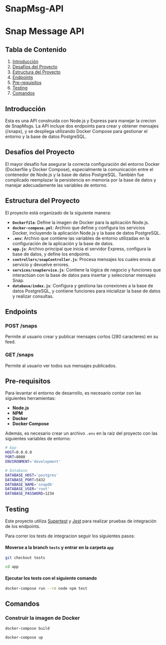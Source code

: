# SnapMsg-API

# Snap Message API

## Tabla de Contenido

1. [Introducción](#introducción)
2. [Desafíos del Proyecto](#desafíos-del-proyecto)
3. [Estructura del Proyecto](#estructura-del-proyecto)
4. [Endpoints](#endpoints)
5. [Pre-requisitos](#pre-requisitos)
6. [Testing](#testing)
7. [Comandos](#comandos)

## Introducción

Esta es una API construida con Node.js y Express para manejar la crecion de SnapMsgs. La API incluye dos endpoints para crear y obtener mensajes (/snaps), y se despliega utilizando Docker Compose para gestionar el entorno y la base de datos PostgreSQL.

## Desafíos del Proyecto

El mayor desafío fue asegurar la correcta configuración del entorno Docker (Dockerfile y Docker Compose), especialmente la comunicación entre el contenedor de Node.js y la base de datos PostgreSQL. También fue complicado reemplazar la persistencia en memoria por la base de datos y manejar adecuadamente las variables de entorno.

## Estructura del Proyecto

El proyecto está organizado de la siguiente manera:

- **`Dockerfile`**: Define la imagen de Docker para la aplicación Node.js.
- **`docker-compose.yml`**: Archivo que define y configura los servicios Docker, incluyendo la aplicación Node.js y la base de datos PostgreSQL.
- **`.env`**: Archivo que contiene las variables de entorno utilizadas en la configuración de la aplicación y la base de datos.
- **`app.js`**: Archivo principal que inicia el servidor Express, configura la base de datos, y define los endpoints.
- **`controllers/snapController.js`**: Procesa mensajes los cuales envia al servicio y devuelve errores.
- **`services/snapService.js`**: Contiene la lógica de negocio y funciones que interactúan con la base de datos para insertar y seleccionar mensajes Snap.
- **`database/index.js`**: Configura y gestiona las conexiones a la base de datos PostgreSQL, y contiene funciones para inicializar la base de datos y realizar consultas.

## Endpoints

### POST /snaps

Permite al usuario crear y publicar mensajes cortos (280 caracteres) en su feed.

### GET /snaps

Permite al usuario ver todos sus mensajes publicados.

## Pre-requisitos

Para levantar el entorno de desarrollo, es necesario contar con las siguientes herramientas:

- **Node.js**
- **NPM**
- **Docker**
- **Docker Compose**

Además, es necesario crear un archivo `.env` en la raíz del proyecto con las siguientes variables de entorno:

```bash
# App
HOST=0.0.0.0
PORT=8080
ENVIRONMENT='development'

# Database
DATABASE_HOST='postgres'
DATABASE_PORT=5432
DATABASE_NAME='snapdb'
DATABASE_USER='root'
DATABASE_PASSWORD=1234
```

## Testing

Este proyecto utiliza [Supertest](https://github.com/visionmedia/supertest) y [Jest](https://jestjs.io/) para realizar pruebas de integración de los endpoints.

Para correr los tests de integracion seguir los siguientes pasos:

#### Moverse a la branch `tests` y entrar en la carpeta `app`

```bash
git checkout tests

cd app
```

#### Ejecutar los tests con el siguiente comando

```bash
docker-compose run --rm node npm test
```

## Comandos

### Construir la imagen de Docker

```bash
docker-compose build

docker-compose up
```
